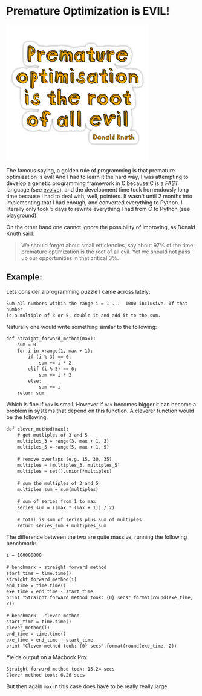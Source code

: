 # Premature Optimization is EVIL!

![Premature Optimization](./images/premature_optimization.png)

The famous saying, a golden rule of programming is that premature optimization
is evil! And I had to learn it the hard way, I was attempting to develop a
genetic programming framework in C because C is a *FAST* language (see
[evolve](http://github.com/chutsu/evolve)), and the development time took
horrendously long time because I had to deal with, well, pointers. It wasn't
until 2 months into implementing that I had enough, and converted everything to
Python. I literally only took 5 days to rewrite everything I had from C to
Python (see [playground](http://github.com/chutsu/playground)).

On the other hand one cannot ignore the possibility of improving, as Donald
Knuth said:

> We should forget about small efficiencies, say about 97% of the time:
premature optimization is the root of all evil. Yet we should not pass up our
opportunities in that critical 3%.



## Example:
Lets consider a programming puzzle I came across lately:

    Sum all numbers within the range i = 1 ...  1000 inclusive. If that number
    is a multiple of 3 or 5, double it and add it to the sum.


Naturally one would write something similar to the following:

    def straight_forward_method(max):
        sum = 0
        for i in xrange(1, max + 1):
            if (i % 3) == 0:
                sum += i * 2
            elif (i % 5) == 0:
                sum += i * 2
            else:
                sum += i
        return sum

Which is fine if `max` is small. However if `max` becomes bigger it can become
a problem in systems that depend on this function. A cleverer function would be
the following.

    def clever_method(max):
        # get mutliples of 3 and 5
        multiples_3 = range(3, max + 1, 3)
        multiples_5 = range(5, max + 1, 5)

        # remove overlaps (e.g, 15, 30, 35)
        multiples = [multiples_3, multiples_5]
        multiples = set().union(*multiples)

        # sum the multiples of 3 and 5
        multiples_sum = sum(multiples)

        # sum of series from 1 to max
        series_sum = ((max * (max + 1)) / 2)

        # total is sum of series plus sum of multiples
        return series_sum + multiples_sum

The difference between the two are quite massive, running the following
benchmark:

    i = 100000000

    # benchmark - straight forward method
    start_time = time.time()
    straight_forward_method(i)
    end_time = time.time()
    exe_time = end_time - start_time
    print "Straight forward method took: {0} secs".format(round(exe_time, 2))

    # benchmark - clever method
    start_time = time.time()
    clever_method(i)
    end_time = time.time()
    exe_time = end_time - start_time
    print "Clever method took: {0} secs".format(round(exe_time, 2))

Yields output on a Macbook Pro:

    Straight forward method took: 15.24 secs
    Clever method took: 6.26 secs

But then again `max` in this case does have to be really really large.
